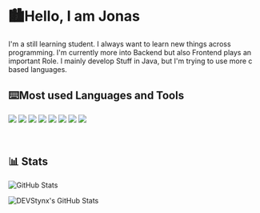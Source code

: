 # 🏙️Hello, I am Jonas

  

I'm a still learning student. I always want to learn new things across programming. I'm currently more into Backend but also Frontend plays an important Role. I mainly develop Stuff in Java, but I'm trying to use more c based languages.

## ⌨️Most used Languages and Tools
<p  dir="auto"><a  target="_blank"  rel="noopener noreferrer nofollow"  href="https://camo.githubusercontent.com/3e847197135650693a0bcf2a437d6ac42828ca1604c27f6cb5d9e2b777276147/68747470733a2f2f696d672e736869656c64732e696f2f62616467652f2d48544d4c2d626c75653f7374796c653d666f722d7468652d6261646765266c6f676f3d68746d6c35266c6f676f436f6c6f723d7768697465"><img  src="https://camo.githubusercontent.com/3e847197135650693a0bcf2a437d6ac42828ca1604c27f6cb5d9e2b777276147/68747470733a2f2f696d672e736869656c64732e696f2f62616467652f2d48544d4c2d626c75653f7374796c653d666f722d7468652d6261646765266c6f676f3d68746d6c35266c6f676f436f6c6f723d7768697465"  data-canonical-src="https://img.shields.io/badge/-HTML-blue?style=for-the-badge&amp;logo=html5&amp;logoColor=white"  style="max-width: 100%;"></a>  <a  target="_blank"  rel="noopener noreferrer nofollow"  href="https://camo.githubusercontent.com/c4954076bd411d04bbdedec69a7d768aedb498801b6b1380cd46466769308102/68747470733a2f2f696d672e736869656c64732e696f2f62616467652f2d4353532d626c75653f7374796c653d666f722d7468652d6261646765266c6f676f3d43535333266c6f676f436f6c6f723d7768697465"><img  src="https://camo.githubusercontent.com/c4954076bd411d04bbdedec69a7d768aedb498801b6b1380cd46466769308102/68747470733a2f2f696d672e736869656c64732e696f2f62616467652f2d4353532d626c75653f7374796c653d666f722d7468652d6261646765266c6f676f3d43535333266c6f676f436f6c6f723d7768697465"  data-canonical-src="https://img.shields.io/badge/-CSS-blue?style=for-the-badge&amp;logo=CSS3&amp;logoColor=white"  style="max-width: 100%;"></a>  <a  target="_blank"  rel="noopener noreferrer nofollow"  href="https://camo.githubusercontent.com/a947ffb7b973d421851527d56a98e3bdf8d496e1ec8943a60b7496252d327685/68747470733a2f2f696d672e736869656c64732e696f2f62616467652f2d4a6176617363726970742d626c75653f7374796c653d666f722d7468652d6261646765266c6f676f3d6a617661736372697074266c6f676f436f6c6f723d7768697465"><img  src="https://camo.githubusercontent.com/a947ffb7b973d421851527d56a98e3bdf8d496e1ec8943a60b7496252d327685/68747470733a2f2f696d672e736869656c64732e696f2f62616467652f2d4a6176617363726970742d626c75653f7374796c653d666f722d7468652d6261646765266c6f676f3d6a617661736372697074266c6f676f436f6c6f723d7768697465"  data-canonical-src="https://img.shields.io/badge/-Javascript-blue?style=for-the-badge&amp;logo=javascript&amp;logoColor=white"  style="max-width: 100%;"></a>  <a  target="_blank"  rel="noopener noreferrer nofollow"  href="https://camo.githubusercontent.com/a522f1464ab5ff1959e98e7d2f6119fecf1dff0d17f4377055a26d774141439a/68747470733a2f2f696d672e736869656c64732e696f2f62616467652f2d4a6176612d626c75653f7374796c653d666f722d7468652d6261646765266c6f676f3d6a617661266c6f676f436f6c6f723d7768697465"><img  src="https://camo.githubusercontent.com/a522f1464ab5ff1959e98e7d2f6119fecf1dff0d17f4377055a26d774141439a/68747470733a2f2f696d672e736869656c64732e696f2f62616467652f2d4a6176612d626c75653f7374796c653d666f722d7468652d6261646765266c6f676f3d6a617661266c6f676f436f6c6f723d7768697465"  data-canonical-src="https://img.shields.io/badge/-Java-blue?style=for-the-badge&amp;logo=java&amp;logoColor=white"  style="max-width: 100%;"></a>  <a  target="_blank"  rel="noopener noreferrer nofollow"  href="https://camo.githubusercontent.com/3ac8ef992e913a076ef1840f7ed6a63d69bb80ac0b63bf987e37684180c77fd1/68747470733a2f2f696d672e736869656c64732e696f2f62616467652f2d53514c2d626c75653f7374796c653d666f722d7468652d6261646765266c6f676f3d4d5953514c266c6f676f436f6c6f723d7768697465"><img  src="https://camo.githubusercontent.com/3ac8ef992e913a076ef1840f7ed6a63d69bb80ac0b63bf987e37684180c77fd1/68747470733a2f2f696d672e736869656c64732e696f2f62616467652f2d53514c2d626c75653f7374796c653d666f722d7468652d6261646765266c6f676f3d4d5953514c266c6f676f436f6c6f723d7768697465"  data-canonical-src="https://img.shields.io/badge/-SQL-blue?style=for-the-badge&amp;logo=MYSQL&amp;logoColor=white"  style="max-width: 100%;"></a>  <a  target="_blank"  rel="noopener noreferrer nofollow"  href="https://camo.githubusercontent.com/00ba3d40bf6b288010a071ef5af6ae76852b5869f9224803cc1783380d49bb5f/68747470733a2f2f696d672e736869656c64732e696f2f62616467652f2d4d61726b646f776e2d626c75653f7374796c653d666f722d7468652d6261646765266c6f676f3d4d61726b646f776e266c6f676f436f6c6f723d7768697465"><img  src="https://camo.githubusercontent.com/00ba3d40bf6b288010a071ef5af6ae76852b5869f9224803cc1783380d49bb5f/68747470733a2f2f696d672e736869656c64732e696f2f62616467652f2d4d61726b646f776e2d626c75653f7374796c653d666f722d7468652d6261646765266c6f676f3d4d61726b646f776e266c6f676f436f6c6f723d7768697465"  data-canonical-src="https://img.shields.io/badge/-Markdown-blue?style=for-the-badge&amp;logo=Markdown&amp;logoColor=white"  style="max-width: 100%;"></a>  <a  target="_blank"  rel="noopener noreferrer nofollow"  href="https://camo.githubusercontent.com/9dff08fc00e6ca07c2768ea04e98381e3567089cfab1ea7d0c63cddef9990568/68747470733a2f2f696d672e736869656c64732e696f2f62616467652f2d4a534f4e2d626c75653f7374796c653d666f722d7468652d6261646765266c6f676f3d4a534f4e266c6f676f436f6c6f723d7768697465"><img  src="https://camo.githubusercontent.com/9dff08fc00e6ca07c2768ea04e98381e3567089cfab1ea7d0c63cddef9990568/68747470733a2f2f696d672e736869656c64732e696f2f62616467652f2d4a534f4e2d626c75653f7374796c653d666f722d7468652d6261646765266c6f676f3d4a534f4e266c6f676f436f6c6f723d7768697465"  data-canonical-src="https://img.shields.io/badge/-JSON-blue?style=for-the-badge&amp;logo=JSON&amp;logoColor=white"  style="max-width: 100%;"></a>  <a  target="_blank"  rel="noopener noreferrer nofollow"  href="https://camo.githubusercontent.com/6bda5980c3edd3fb0017f76b2457707cb2a99ae06b921b8ff8b109140d0a1342/68747470733a2f2f696d672e736869656c64732e696f2f62616467652f2d4769742d626c75653f7374796c653d666f722d7468652d6261646765266c6f676f3d476974266c6f676f436f6c6f723d7768697465"><img  src="https://camo.githubusercontent.com/6bda5980c3edd3fb0017f76b2457707cb2a99ae06b921b8ff8b109140d0a1342/68747470733a2f2f696d672e736869656c64732e696f2f62616467652f2d4769742d626c75653f7374796c653d666f722d7468652d6261646765266c6f676f3d476974266c6f676f436f6c6f723d7768697465"  data-canonical-src="https://img.shields.io/badge/-Git-blue?style=for-the-badge&amp;logo=Git&amp;logoColor=white"  style="max-width: 100%;"></a>

<br></p>

## 📊 Stats
![GitHub Stats](https://github-readme-stats.vercel.app/api?username=DEVStynx&theme=dark&show_icons=true&hide_border=true&count_private=true)

<img src="https://github-readme-stats.vercel.app/api/top-langs/?username=DEVStynx&theme=dark&show_icons=true&hide_border=true&layout=compact" alt="DEVStynx's GitHub Stats" />
